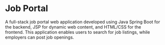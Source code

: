 # Job Portal
A full-stack job portal web application developed using Java Spring Boot for the backend, JSP for dynamic web content, and HTML/CSS for the frontend. This application enables users to search for job listings, while employers can post job openings.
